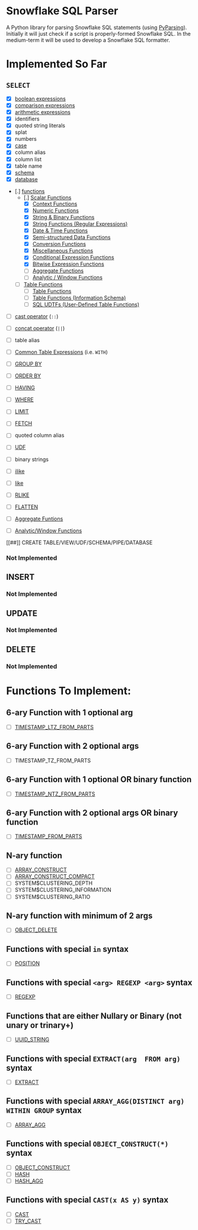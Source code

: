 # Snowflake SQL Parser

A Python library for parsing Snowflake SQL statements (using [PyParsing](https://github.com/pyparsing/pyparsing)).
Initially it will just check if a script is properly-formed Snowflake SQL.  In the medium-term it will be used to develop a Snowflake SQL formatter.


# Implemented So Far

## `SELECT`

- [X] [boolean expressions](https://docs.snowflake.net/manuals/sql-reference/operators-logical.html)
- [X] [comparison expressions](https://docs.snowflake.net/manuals/sql-reference/operators-comparison.html)
- [X] [arithmetic expressions](https://docs.snowflake.net/manuals/sql-reference/operators-arithmetic.html)
- [X] identifiers
- [X] quoted string literals
- [X] splat
- [X] numbers
- [X] [case](https://docs.snowflake.net/manuals/sql-reference/functions/case.html)
- [X] column alias
- [X] column list
- [X] table name
- [X] [schema](https://docs.snowflake.net/manuals/sql-reference/constructs/from.html#object-or-table-function-clause)
- [X] [database](https://docs.snowflake.net/manuals/sql-reference/constructs/from.html#object-or-table-function-clause)
- [.] [functions](https://docs.snowflake.net/manuals/sql-reference/functions.html)
    - [.] [Scalar Functions](https://docs.snowflake.net/manuals/sql-reference/intro-summary-operators-functions.html#scalar-functions)
        - [X] [Context Functions](https://docs.snowflake.net/manuals/sql-reference/functions-context.html)
        - [X] [Numeric Functions](https://docs.snowflake.net/manuals/sql-reference/functions-numeric.html)
        - [X] [String & Binary Functions](https://docs.snowflake.net/manuals/sql-reference/functions-string.html)
        - [X] [String Functions (Regular Expressions)](https://docs.snowflake.net/manuals/sql-reference/functions-regexp.html)
        - [X] [Date & Time Functions](https://docs.snowflake.net/manuals/sql-reference/functions-date-time.html)
        - [X] [Semi-structured Data Functions](https://docs.snowflake.net/manuals/sql-reference/functions-semistructured.html)
        - [X] [Conversion Functions](https://docs.snowflake.net/manuals/sql-reference/functions-conversion.html)
        - [X] [Miscellaneous Functions](https://docs.snowflake.net/manuals/sql-reference/functions-other.html)
        - [X] [Conditional Expression Functions](https://docs.snowflake.net/manuals/sql-reference/expressions-conditional.html)
        - [X] [Bitwise Expression Functions](https://docs.snowflake.net/manuals/sql-reference/expressions-byte-bit.html)
        - [ ] [Aggregate Functions](https://docs.snowflake.net/manuals/sql-reference/functions-aggregation.html)
        - [ ] [Analytic / Window Functions](https://docs.snowflake.net/manuals/sql-reference/functions-analytic.html)
    - [ ] [Table Functions](https://docs.snowflake.net/manuals/sql-reference/intro-summary-operators-functions.html#table-functions)
        - [ ] [Table Functions](https://docs.snowflake.net/manuals/sql-reference/functions-table.html#label-table-functions)
        - [ ] [Table Functions (Information Schema)](https://docs.snowflake.net/manuals/sql-reference/info-schema.html#label-info-schema-functions)
        - [ ] [SQL UDTFs (User-Defined Table Functions)](https://docs.snowflake.net/manuals/sql-reference/udf-table-functions.html)
- [ ] [cast operator](https://docs.snowflake.net/manuals/sql-reference/functions/cast.html) (`::`)
- [ ] [concat operator](https://docs.snowflake.net/manuals/sql-reference/functions/concat.html) (`||`)
- [ ] table alias
- [ ] [Common Table Expressions](https://docs.snowflake.net/manuals/sql-reference/constructs/with.html) (i.e. `WITH`)
- [ ] [GROUP BY](https://docs.snowflake.net/manuals/sql-reference/constructs/group-by.html)
- [ ] [ORDER BY](https://docs.snowflake.net/manuals/sql-reference/constructs/order-by.html)
- [ ] [HAVING](https://docs.snowflake.net/manuals/sql-reference/constructs/having.html)
- [ ] [WHERE](https://docs.snowflake.net/manuals/sql-reference/constructs/where.html)
- [ ] [LIMIT](https://docs.snowflake.net/manuals/sql-reference/constructs/limit.html)
- [ ] [FETCH](https://docs.snowflake.net/manuals/sql-reference/constructs/limit.html)
- [ ] quoted column alias
- [ ] [UDF](https://docs.snowflake.net/manuals/sql-reference/user-defined-functions.html)
- [ ] binary strings
- [ ] [ilike](https://docs.snowflake.net/manuals/sql-reference/functions/ilike.html)
- [ ] [like](https://docs.snowflake.net/manuals/sql-reference/functions/like.html)
- [ ] [RLIKE](https://docs.snowflake.net/manuals/sql-reference/functions/rlike.html)
- [ ] [FLATTEN](https://docs.snowflake.net/manuals/sql-reference/functions/flatten.html)
- [ ] [Aggregate Funtions](https://docs.snowflake.net/manuals/sql-reference/functions-aggregation.html)
- [ ] [Analytic/Window Functions](https://docs.snowflake.net/manuals/sql-reference/functions-analytic.html)


[[##]] CREATE TABLE/VIEW/UDF/SCHEMA/PIPE/DATABASE

### Not Implemented

## INSERT

### Not Implemented

## UPDATE

### Not Implemented

## DELETE

### Not Implemented



# Functions To Implement:

## 6-ary Function with 1 optional arg
- [ ] [TIMESTAMP_LTZ_FROM_PARTS](https://docs.snowflake.net/manuals/sql-reference/functions/timestamp_from_parts.html)

## 6-ary Function with 2 optional args
- [ ] TIMESTAMP_TZ_FROM_PARTS

## 6-ary Function with 1 optional OR binary function
- [ ] [TIMESTAMP_NTZ_FROM_PARTS](https://docs.snowflake.net/manuals/sql-reference/functions/timestamp_from_parts.html)

## 6-ary Function with 2 optional args OR binary function
- [ ] [TIMESTAMP_FROM_PARTS](https://docs.snowflake.net/manuals/sql-reference/functions/timestamp_from_parts.html)

## N-ary function
- [ ] [ARRAY_CONSTRUCT](https://docs.snowflake.net/manuals/sql-reference/functions/array_construct.html)
- [ ] [ARRAY_CONSTRUCT_COMPACT](https://docs.snowflake.net/manuals/sql-reference/functions/array_construct_compact.html)
- [ ] SYSTEM$CLUSTERING_DEPTH
- [ ] SYSTEM$CLUSTERING_INFORMATION
- [ ] SYSTEM$CLUSTERING_RATIO

## N-ary function with minimum of 2 args
- [ ] [OBJECT_DELETE](https://docs.snowflake.net/manuals/sql-reference/functions/object_delete.html)

## Functions with special `in` syntax
- [ ] [POSITION](https://docs.snowflake.net/manuals/sql-reference/functions/position.html)

## Functions with special ``<arg> REGEXP <arg>`` syntax
- [ ] [REGEXP](https://docs.snowflake.net/manuals/sql-reference/functions/regexp.html)

## Functions that are either Nullary or Binary (not unary or trinary+)
- [ ] [UUID_STRING](https://docs.snowflake.net/manuals/sql-reference/functions/uuid_string.html)

## Functions with special `EXTRACT(arg  FROM arg)` syntax
- [ ] [EXTRACT](https://docs.snowflake.net/manuals/sql-reference/functions/extract.html)

## Functions with special `ARRAY_AGG(DISTINCT arg) WITHIN GROUP` syntax
- [ ] [ARRAY_AGG](https://docs.snowflake.net/manuals/sql-reference/functions/array_agg.html)

## Functions with special `OBJECT_CONSTRUCT(*)` syntax
- [ ] [OBJECT_CONSTRUCT](https://docs.snowflake.net/manuals/sql-reference/functions/object_construct.html)
- [ ] [HASH](https://docs.snowflake.net/manuals/sql-reference/functions/hash.html)
- [ ] [HASH_AGG](https://docs.snowflake.net/manuals/sql-reference/functions/hash_agg.html)

## Functions with special `CAST(x AS y)` syntax
- [ ] [CAST](https://docs.snowflake.net/manuals/sql-reference/functions/cast.html)
- [ ] [TRY_CAST](https://docs.snowflake.net/manuals/sql-reference/functions/try_cast.html)
